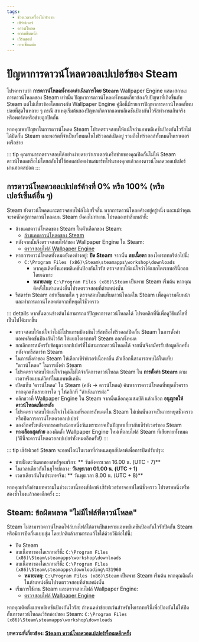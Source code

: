 ```yaml
---
tags:
  - ช่วงเวลาเครื่องไม่ทำงาน
  - เซิร์ฟเวอร์
  - ดาวน์โหลด
  - ความคืบหน้า
  - เวิร์กชอป
  - การเชื่อมต่อ
---
```


# ปัญหาการดาวน์โหลดวอลเปเปอร์ของ Steam

โปรดทราบว่า **การดาวน์โหลดทั้งหมดดำเนินการโดย Steam** Wallpaper Engine แสดงสถานะการดาวน์โหลดของ Steam เท่านั้น ปัญหาการดาวน์โหลดทั้งหมดเกี่ยวข้องกับปัญหาที่เกิดขึ้นกับ Steam แต่ไม่เกี่ยวข้องโดยตรงกับ Wallpaper Engine คู่มือนี้มีรายการปัญหาการดาวน์โหลดที่พบบ่อยที่สุดในหลาย ๆ กรณี สาเหตุเริ่มต้นของปัญหาเกิดจากแอพพลิเคชันป้องกันไวรัสทำงานเกินจริงหรือพอร์ตเครือข่ายถูกปิดกั้น

หากคุณพบปัญหาในการดาวน์โหลด Steam โปรดตรวจสอบให้แน่ใจว่าแอพพลิเคชันป้องกันไวรัสไม่ได้ปิดกั้น Steam และพอร์ตที่จำเป็นทั้งหมดในไฟร์วอลล์เปิดอยู่ รวมถึงไฟร์วอลล์ทั้งหมดในเราเตอร์เครือข่าย

::: tip
คุณสามารถตรวจสอบได้อย่างง่ายดายว่าเราเตอร์เครือข่ายของคุณปิดกั้นไม่ให้ Steam ดาวน์โหลดหรือไม่โดยสลับไปใช้ฮอตสปอตผ่านสมาร์ทโฟนของคุณแล้วลองดาวน์โหลดวอลเปเปอร์ผ่านฮอตสปอต
:::

## การดาวน์โหลดวอลเปเปอร์ค้างที่ 0% หรือ 100% (หรือเปอร์เซ็นต์อื่น ๆ)
Steam ยังดาวน์โหลดและตรวจสอบไฟล์ไม่เสร็จสิ้น หากการดาวน์โหลดค้างอยู่ครู่หนึ่ง และแม้ว่าคุณจะรอซักครู่การดาวน์โหลดบน Steam ยังคงไม่ทำงาน โปรดลองทำสิ่งเหล่านี้:

* ล้างแคชดาวน์โหลดของ Steam ในตัวเลือกของ Steam:
  * [ล้างแคชดาวน์โหลดของ Steam](https://support.steampowered.com/kb_article.php?ref=3134-TIAL-4638)
* หลังจากนั้นจึงตรวจสอบไฟล์ของ Wallpaper Engine ใน Steam:
  * [ตรวจสอบไฟล์ Wallpaper Engine](https://support.steampowered.com/kb_article.php?ref=2037-QEUH-3335)
* หากการดาวน์โหลดทั้งหมดยังคงค้างอยู่: **ปิด Steam** จากนั้น **ลบเนื้อหา** ของไดเรกทอรีต่อไปนี้:
  * `C:\Program Files (x86)\Steam\steamapps\workshop\downloads`
    * หากคุณติดตั้งแอพพลิเคชันป้องกันไวรัส ตรวจสอบให้แน่ใจว่าได้แยกไดเรกทอรีนี้ออกโดยเฉพาะ
    * **หมายเหตุ:** `C:\Program Files (x86)\Steam` เป็นพาธ Steam เริ่มต้น หากคุณติดตั้งในตำแหน่งอื่นโปรดตรวจสอบที่ตำแหน่งนั้น
* รีสตาร์ท Steam อย่าเริ่มเกมใด ๆ ตรวจสอบในแท็บดาวน์โหลดใน Steam เพื่อดูความคืบหน้าและทำการดาวน์โหลดต่อจากที่หยุดไว้ชั่วคราว

::: details หากขั้นตอนข้างต้นไม่สามารถแก้ปัญหาการดาวน์โหลดได้ โปรดคลิกที่นี่เพื่อดูวิธีแก้ไขที่เป็นไปได้มากขึ้น
* ตรวจสอบให้แน่ใจว่าไม่มีโปรแกรมป้องกันไวรัสหรือไฟร์วอลล์ปิดกั้น Steam ในการตั้งค่าแอพพลิเคชันป้องกันไวรัส ให้แยกไดเรกทอรี Steam ออกทั้งหมด
* ยกเลิกการสมัครรับข้อมูลวอลเปเปอร์ที่ไม่สามารถดาวน์โหลดได้ จากนั้นจึงสมัครรับข้อมูลอีกครั้งหลังจากรีสตาร์ท Steam
* ในการตั้งค่าของ Steam ให้เลือกเซิร์ฟเวอร์เนื้อหาอื่น ตัวเลือกนี้สามารถพบได้ในแท็บ "ดาวน์โหลด" ในการตั้งค่า Steam
* โปรดตรวจสอบให้แน่ใจว่าคุณไม่ได้จำกัดการดาวน์โหลด Steam ใน **การตั้งค่า Steam** ตามเวลาหรือแบนด์วิดท์ในแอพพลิเคชัน
* เปิดแท็บ 'ดาวน์โหลด' ใน Steam (คลัง -> ดาวน์โหลด) ค้นหาการดาวน์โหลดที่หยุดชั่วคราว หากคุณเห็นรายการใด ๆ ให้คลิกที่ "ดำเนินการต่อ"
* คลิกขวาที่ Wallpaper Engine ใน Steam จากนั้นเลือกคุณสมบัติ แล้วเลือก **อนุญาตให้ดาวน์โหลดเบื้องหลัง**
* โปรดตรวจสอบให้แน่ใจว่าไม่มีเกมที่รอการอัพเดตใน Steam ไม่เช่นนั้นอาจเป็นการหยุดชั่วคราวหรือปิดการดาวน์โหลดวอลเปเปอร์
* ลองอีกครั้งหลังจากรออย่างน้อยหนึ่งวันเพราะอาจเป็นปัญหาเกี่ยวกับเซิร์ฟเวอร์ของ Steam
* **ทางเลือกสุดท้าย** ลองติดตั้ง Wallpaper Engine ใหม่เพื่อลบไฟล์ Steam ที่เสียหายทั้งหมด (วิธีนี้จะดาวน์โหลดวอลเปเปอร์ทั้งหมดอีกครั้ง!)
:::

::: tip
เซิร์ฟเวอร์ Steam จะออฟไลน์ในเวลาที่กำหนดทุกสัปดาห์เพื่อการปิดปรับปรุง:

* ชายฝั่งตะวันตกของสหรัฐอเมริกา: ** วันอังคารเวลา 16.00 น. (UTC - 7)**
* ในเวลาเดียวกันในยุโรปกลาง: **วันพุธเวลา 01.00 น. (UTC + 1)**
* เวลาเดียวกันในประเทศจีน: ** วันพุธเวลา 8.00 น. (UTC + 8)**

หากคุณกำลังอ่านบทความในช่วงเวลานี้ของสัปดาห์ เซิร์ฟเวอร์อาจออฟไลน์ชั่วคราว โปรดรอหนึ่งหรือสองชั่วโมงแล้วลองอีกครั้ง
:::

## Steam: ข้อผิดพลาด "ไม่มีไฟล์ที่ดาวน์โหลด"

Steam ไม่สามารถดาวน์โหลดไฟล์บางไฟล์ได้อาจเป็นเพราะแอพพลิเคชันป้องกันไวรัสปิดกั้น Steam หรือมีการปิดกั้นแบบสุ่ม โดยปกติแล้วสามารถแก้ไขได้ด้วยวิธีต่อไปนี้:

* ปิด Steam
* ลบเนื้อหาของไดเรกทอรีนี้: `C:\Program Files (x86)\Steam\steamapps\workshop\downloads`
* ลบเนื้อหาของไดเรกทอรีนี้: `C:\Program Files (x86)\Steam\steamapps\downloading\431960`
  * **หมายเหตุ:** `C:\Program Files (x86)\Steam` เป็นพาธ Steam เริ่มต้น หากคุณติดตั้งในตำแหน่งอื่นโปรดตรวจสอบที่ตำแหน่งนั้น
* เริ่มการใช้งาน Steam และตรวจสอบไฟล์ Wallpaper Engine:
  * [ตรวจสอบไฟล์ Wallpaper Engine](https://support.steampowered.com/kb_article.php?ref=2037-QEUH-3335)

หากคุณติดตั้งแอพพลิเคชันป้องกันไวรัส: กำหนดค่าข้อยกเว้นสำหรับไดเรกทอรีนี้เพื่อป้องกันไม่ให้ปิดกั้นการดาวน์โหลดเวิร์กชอปของ Steam: `C:\Program Files (x86)\Steam\steamapps\workshop\downloads`

#### บทความที่เกี่ยวข้อง: [Steam ดาวน์โหลดวอลเปเปอร์ทั้งหมดอีกครั้ง](/steam/redownload)